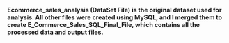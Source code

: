 **Ecommerce_sales_analysis (DataSet File) is the original dataset used for analysis. All other files were created using MySQL, and I merged them to create E_Commerce_Sales_SQL_Final_File, which contains all the processed data and output files.**
